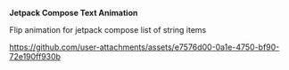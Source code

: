 **Jetpack Compose Text Animation**

Flip animation for jetpack compose list of string items

https://github.com/user-attachments/assets/e7576d00-0a1e-4750-bf90-72e190ff930b

